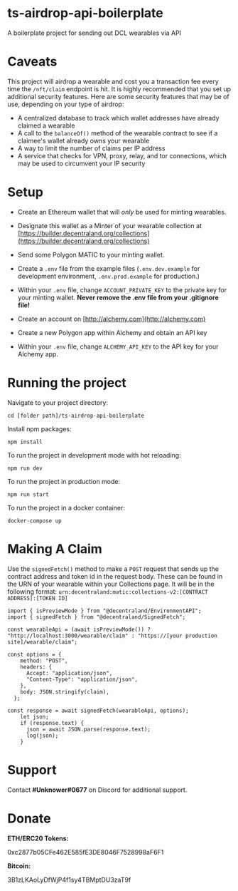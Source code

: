 # ts-airdrop-api-boilerplate

A boilerplate project for sending out DCL wearables via API

# Caveats

This project will airdrop a wearable and cost you a transaction fee every time the `/nft/claim` endpoint is hit. It is highly recommended that you set up additional security features.
Here are some security features that may be of use, depending on your type of airdrop:

- A centralized database to track which wallet addresses have already claimed a wearable
- A call to the `balanceOf()` method of the wearable contract to see if a claimee's wallet already owns your wearable
- A way to limit the number of claims per IP address
- A service that checks for VPN, proxy, relay, and tor connections, which may be used to circumvent your IP security

# Setup

- Create an Ethereum wallet that will _only_ be used for minting wearables.

- Designate this wallet as a Minter of your wearable collection at [https://builder.decentraland.org/collections](https://builder.decentraland.org/collections)

- Send some Polygon MATIC to your minting wallet.

- Create a `.env` file from the example files (`.env.dev.example` for development environment, `.env.prod.example` for production.)

- Within your `.env` file, change `ACCOUNT_PRIVATE_KEY` to the private key for your minting wallet. **Never remove the .env file from your .gitignore file!**

- Create an account on [http://alchemy.com](http://alchemy.com)

- Create a new Polygon app within Alchemy and obtain an API key

- Within your `.env` file, change `ALCHEMY_API_KEY` to the API key for your Alchemy app.

# Running the project

Navigate to your project directory:

`cd [folder path]/ts-airdrop-api-boilerplate`

Install npm packages:

`npm install`

To run the project in development mode with hot reloading:

`npm run dev`

To run the project in production mode:

`npm run start`

To run the project in a docker container:

`docker-compose up`

# Making A Claim

Use the `signedFetch()` method to make a `POST` request that sends up the contract address and token id in the request body. 
These can be found in the URN of your wearable within your Collections page. It will be in the following format:
`urn:decentraland:matic:collections-v2:[CONTRACT ADDRESS]:[TOKEN ID]`

```
import { isPreviewMode } from "@decentraland/EnvironmentAPI";
import { signedFetch } from "@decentraland/SignedFetch";

const wearableApi = (await isPreviewMode()) ? "http://localhost:3000/wearable/claim" : "https://[your production site]/wearable/claim";

const options = {
    method: "POST",
    headers: {
      Accept: "application/json",
      "Content-Type": "application/json",
    },
    body: JSON.stringify(claim),
  };

const response = await signedFetch(wearableApi, options);
    let json;
    if (response.text) {
      json = await JSON.parse(response.text);
      log(json);
    }
```

# Support
Contact **#Unknower#0677** on Discord for additional support.

# Donate
**ETH/ERC20 Tokens:**

0xc2877b05CFe462E585fE3DE8046F7528998aF6F1

**Bitcoin:**

3B1zLKAoLyDfWjP4f1sy4TBMptDU3zaT9f
````
